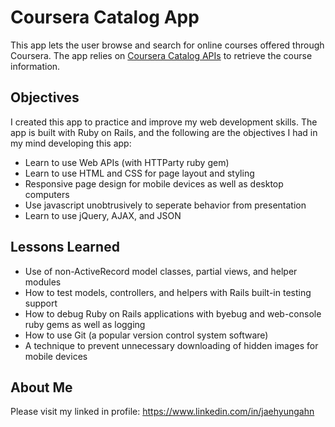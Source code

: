 # Coursera Catalog App
This app lets the user browse and search for online courses offered through Coursera. The app relies on [Coursera Catalog APIs](https://building.coursera.org/app-platform/catalog/) to retrieve the course information.

## Objectives
I created this app to practice and improve my web development skills. The app is built with Ruby on Rails, and the following are the objectives I had in my mind developing this app:
* Learn to use Web APIs (with HTTParty ruby gem)
* Learn to use HTML and CSS for page layout and styling
* Responsive page design for mobile devices as well as desktop computers
* Use javascript unobtrusively to seperate behavior from presentation
* Learn to use jQuery, AJAX, and JSON

## Lessons Learned
* Use of non-ActiveRecord model classes, partial views, and helper modules
* How to test models, controllers, and helpers with Rails built-in testing support
* How to debug Ruby on Rails applications with byebug and web-console ruby gems as well as logging
* How to use Git (a popular version control system software)
* A technique to prevent unnecessary downloading of hidden images for mobile devices

## About Me
Please visit my linked in profile: https://www.linkedin.com/in/jaehyungahn
